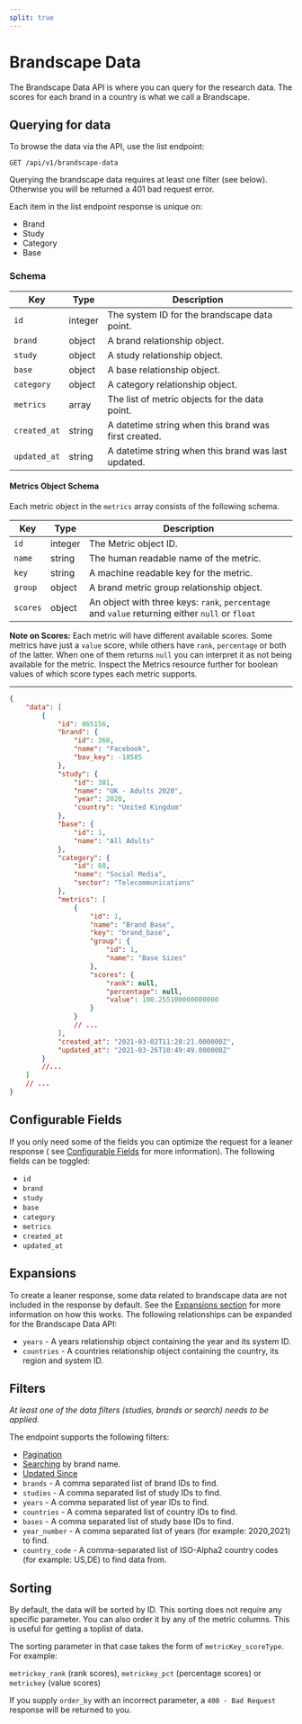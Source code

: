 ```yaml
---
split: true
---
```


# Brandscape Data

The Brandscape Data API is where you can query for the research data. The scores for each brand in a country is what we
call a Brandscape.

## Querying for data

To browse the data via the API, use the list endpoint:

```http request
GET /api/v1/brandscape-data
```

Querying the brandscape data requires at least one filter (see below). Otherwise you will be returned a 401 bad request
error.

Each item in the list endpoint response is unique on:

- Brand
- Study
- Category
- Base

### Schema

| Key | Type | Description |
| --- | ---- | ----------- |
| `id` | integer | The system ID for the brandscape data point. |
| `brand` | object | A brand relationship object. |
| `study` | object | A study relationship object. |
| `base` | object | A base relationship object. |
| `category` | object | A category relationship object. |
| `metrics` | array | The list of metric objects for the data point. |
| `created_at` | string | A datetime string when this brand was first created. |
| `updated_at` | string | A datetime string when this brand was last updated. |

#### Metrics Object Schema

Each metric object in the `metrics` array consists of the following schema.

| Key | Type | Description |
| --- | ---- | ----------- |
| `id` | integer | The Metric object ID. |
| `name` | string | The human readable name of the metric. |
| `key` | string | A machine readable key for the metric. |
| `group` | object | A brand metric group relationship object. |
| `scores` | object | An object with three keys: `rank`, `percentage` and `value` returning either `null` or `float` |

**Note on Scores:** Each metric will have different available scores. Some metrics have just a `value` score, while
others have `rank`, `percentage` or both of the latter. When one of them returns `null` you can interpret it as not
being available for the metric. Inspect the Metrics resource further for boolean values of which score types each metric
supports.

---

```json
{
    "data": [
        {
            "id": 865156,
            "brand": {
                "id": 368,
                "name": "Facebook",
                "bav_key": -18585
            },
            "study": {
                "id": 381,
                "name": "UK - Adults 2020",
                "year": 2020,
                "country": "United Kingdom"
            },
            "base": {
                "id": 1,
                "name": "All Adults"
            },
            "category": {
                "id": 88,
                "name": "Social Media",
                "sector": "Telecommunications"
            },
            "metrics": [
                {
                    "id": 1,
                    "name": "Brand Base",
                    "key": "brand_base",
                    "group": {
                        "id": 1,
                        "name": "Base Sizes"
                    },
                    "scores": {
                        "rank": null,
                        "percentage": null,
                        "value": 100.255100000000000
                    }
                }
                // ...
            ],
            "created_at": "2021-03-02T11:28:21.000000Z",
            "updated_at": "2021-03-26T10:49:49.000000Z"
        }
        //...
    ]
    // ...
}
```

## Configurable Fields

If you only need some of the fields you can optimize the request for a leaner response (
see [Configurable Fields](../configurable-fields.md) for more information). The following fields can be toggled:

- `id`
- `brand`
- `study`
- `base`
- `category`
- `metrics`
- `created_at`
- `updated_at`

## Expansions

To create a leaner response, some data related to brandscape data are not included in the response by default. See
the [Expansions section](../expansions.md) for more information on how this works. The following relationships can be
expanded for the Brandscape Data API:

- `years` - A years relationship object containing the year and its system ID.
- `countries` - A countries relationship object containing the country, its region and system ID.

## Filters

*At least one of the data filters (studies, brands or search) needs to be applied.*

The endpoint supports the following filters:

- [Pagination](../pagination.md)
- [Searching](../filters.md) by brand name.
- [Updated Since](../filters.md)
- `brands` - A comma separated list of brand IDs to find.
- `studies` - A comma separated list of study IDs to find.
- `years` - A comma separated list of year IDs to find.
- `countries` - A comma separated list of country IDs to find.
- `bases` - A comma separated list of study base IDs to find.
- `year_number` - A comma separated list of years (for example: 2020,2021) to find.
- `country_code` - A comma-separated list of ISO-Alpha2 country codes (for example: US,DE) to find data from.

## Sorting

By default, the data will be sorted by ID. This sorting does not require any specific parameter. You can also order it
by any of the metric columns. This is useful for getting a toplist of data.

The sorting parameter in that case takes the form of `metricKey_scoreType`. For example:

`metrickey_rank` (rank scores), `metrickey_pct` (percentage scores) or `metrickey` (value scores)

If you supply `order_by` with an incorrect parameter, a `400 - Bad Request` response will be returned to you.
